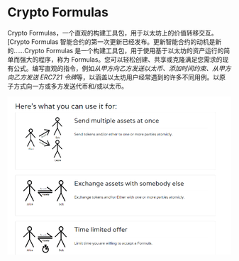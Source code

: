 # Crypto Formulas

Crypto Formulas，一个直观的构建工具包，用于以太坊上的价值转移交互。[Crypto Formulas 智能合约的第一次更新已经发布。更新智能合约的动机是新的……Crypto Formulas 是一个构建工具包，用于使用基于以太坊的资产运行的简单而强大的程序，称为 Formulas。您可以轻松创建、共享或克隆满足您需求的现有公式。编写直观的指令，例如*从甲方向乙方发送以太币、添加时间约束、从甲方向乙方发送 ERC721 令牌*等，以涵盖以太坊用户经常遇到的许多不同用例。以原子方式向一方或多方发送代币和/或以太币。

![1](1.png)
